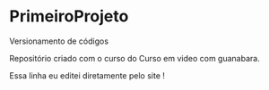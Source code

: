 # PrimeiroProjeto
 Versionamento de códigos

Repositório criado com o curso do Curso em video com guanabara.

Essa linha eu editei diretamente pelo site !
